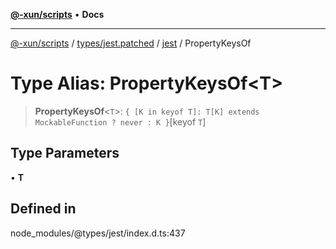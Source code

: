 [**@-xun/scripts**](../../../../../README.md) • **Docs**

***

[@-xun/scripts](../../../../../README.md) / [types/jest.patched](../../../README.md) / [jest](../README.md) / PropertyKeysOf

# Type Alias: PropertyKeysOf\<T\>

> **PropertyKeysOf**\<`T`\>: `{ [K in keyof T]: T[K] extends MockableFunction ? never : K }`\[keyof `T`\]

## Type Parameters

• **T**

## Defined in

node\_modules/@types/jest/index.d.ts:437
